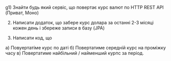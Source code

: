 g1) Знайти будь який сервіс, що повертає курс валют по HTTP REST API (Приват, Моно)

2) Написати додаток, що забере курс долара за останні 2-3 місяці кожен день і збереже записи в базу (JPA)

3) Написати код, що

а) Повуертатіме курс по даті
б) Повертатиме середній курс на проміжку часу
в) Повертатиме найбільний / найменший курпс за період.
